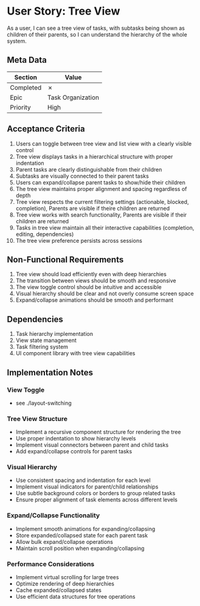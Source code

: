 # User Story: Tree View

As a user, I can see a tree view of tasks, with subtasks being shown as children of their parents, so I can understand the hierarchy of the whole system.

## Meta Data
| Section | Value |
| ------- | ----- |
| Completed | ✗ |
| Epic | Task Organization |
| Priority | High |

## Acceptance Criteria

1. Users can toggle between tree view and list view with a clearly visible control
2. Tree view displays tasks in a hierarchical structure with proper indentation
3. Parent tasks are clearly distinguishable from their children
4. Subtasks are visually connected to their parent tasks
5. Users can expand/collapse parent tasks to show/hide their children
6. The tree view maintains proper alignment and spacing regardless of depth
7. Tree view respects the current filtering settings (actionable, blocked, completion), Parents are visible  if theire children are returned
8. Tree view works with search functionality, Parents are visible if their children are returned
9. Tasks in tree view maintain all their interactive capabilities (completion, editing, dependencies)
10. The tree view preference persists across sessions

## Non-Functional Requirements

1. Tree view should load efficiently even with deep hierarchies
2. The transition between views should be smooth and responsive
3. The view toggle control should be intuitive and accessible
4. Visual hierarchy should be clear and not overly consume screen space
5. Expand/collapse animations should be smooth and performant

## Dependencies

1. Task hierarchy implementation
2. View state management
3. Task filtering system
4. UI component library with tree view capabilities

## Implementation Notes

### View Toggle
 - see ./layout-switching

### Tree View Structure
- Implement a recursive component structure for rendering the tree
- Use proper indentation to show hierarchy levels
- Implement visual connectors between parent and child tasks
- Add expand/collapse controls for parent tasks

### Visual Hierarchy
- Use consistent spacing and indentation for each level
- Implement visual indicators for parent/child relationships
- Use subtle background colors or borders to group related tasks
- Ensure proper alignment of task elements across different levels

### Expand/Collapse Functionality
- Implement smooth animations for expanding/collapsing
- Store expanded/collapsed state for each parent task
- Allow bulk expand/collapse operations
- Maintain scroll position when expanding/collapsing

### Performance Considerations
- Implement virtual scrolling for large trees
- Optimize rendering of deep hierarchies
- Cache expanded/collapsed states
- Use efficient data structures for tree operations 